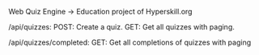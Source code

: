Web Quiz Engine -> Education project of Hyperskill.org

/api/quizzes:
  POST: Create a quiz.
  GET: Get all quizzes with paging.
  
  
/api/quizzes/completed:
  GET: Get all completions of quizzes with paging
  

